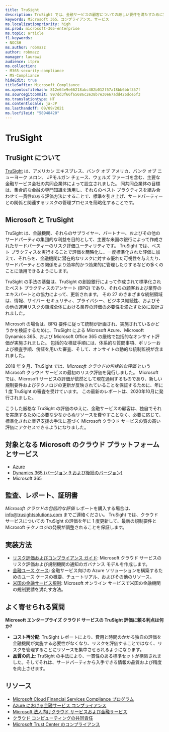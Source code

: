 ```yaml
---
title: TruSight
description: TruSight では、金融サービスの顧客についての厳しい要件を満たすために策定された Microsoft クラウド サービスの包括的なリスク評価を実施しました。
keywords: Microsoft 365、コンプライアンス、サービス
ms.localizationpriority: high
ms.prod: microsoft-365-enterprise
ms.topic: article
f1.keywords:
- NOCSH
ms.author: robmazz
author: robmazz
manager: laurawi
audience: itpro
ms.collection:
- M365-security-compliance
- MS-Compliance
hideEdit: true
titleSuffix: Microsoft Compliance
ms.openlocfilehash: 812e64e9e66218abc402b012f57a18bb6bbf357f
ms.sourcegitcommit: 997dd3f66f65686c2e38b7e30e67add426dce5f3
ms.translationtype: HT
ms.contentlocale: ja-JP
ms.lasthandoff: 09/09/2021
ms.locfileid: "58948420"
---
```

# <a name="trusight"></a>TruSight

## <a name="about-trusight"></a>TruSight について

[TruSight](https://trusightsolutions.com/) は、アメリカン エキスプレス、バンク オブ アメリカ、バンク オブ ニューヨーク メロン、 JPモルガン チェース、ウェルズ ファーゴを含む、主要な金融サービス会社の共同企業体によって設立されました。 同共同企業体の目標は、集合的な金融の専門知識を活用し、それらのベスト プラクティスを組み合わせて一貫性のある評価方法にすることで、標準を引き上げ、サードパーティーとの関係と関連するリスクの管理プロセスを簡略化することです。

## <a name="microsoft-and-trusight"></a>Microsoft と TruSight

TruSight は、金融機関、それらのサプライヤー、パートナー、およびその他のサードパーティの集団的な利益を目的として、主要な米国の銀行によって作成されたサードパーティーのリスク評価ユーティリティです。 TruSight では、ベスト プラクティスを実行することで評価を簡略化し、一度標準化された評価に加えて、それらを、金融機関に潜在的なリスクに対する優れた可視性を与えたり、サードパーティとの関係をより効率的かつ効果的に管理したりするなどの多くのことに活用できるようにします。

TruSight の手法の基盤は、TruSight の創設銀行によって作成されて標準化されたベスト プラクティスのアンケート (BPQ) であり、それらの顧客および業界のエキスパートとの協力によって、更新されます。 その 27 のさまざまな統制領域は、情報、サイバー セキュリティ、プライバシー、ビジネス継続性、およびその他の運用リスクの領域全体における業界の評価の必要性を満たすために設計されました。

Microsoft の場合は、BPQ 要件に従って統制が計画され、実施されているかどうかを検証するために、TruSight による Microsoft Azure、Microsoft Dynamics 365、および Microsoft Office 365 の厳格で包括的なオンサイト評価が実施されました。 包括的な検証手順には、体系的な質問事項、ポリシーおよび検査手順、傍証を用いた審査、そして、オンサイトの動的な統制監視が含まれました。

2018 年 9 月、TruSight では、*Microsoft クラウドの包括的な評価* という Microsoft クラウド サービスの最初のリスク評価を発行しました。 Microsoft では、Microsoft サービスの評価が依然として現在通用するものであり、新しい規制要件およびテクノロジの更新が反映されていることを保証するために、年に 1 度 TruSight の審査を受けています。 この最新のレポートは、2020年10月に発行されました。

こうした厳格な TruSight の評価のゆえに、金融サービスの顧客は、独自でそれを実施するために必要な少なからぬリソースを費やすことなく、必要に応じて、標準化された業界支援の手法に基づく Microsoft クラウド サービスの質の高い評価にアクセスできるようになりました。

## <a name="microsoft-in-scope-cloud-platforms--services"></a>対象となる Microsoft のクラウド プラットフォームとサービス

- [Azure](https://aka.ms/AzureCompliance)
- [Dynamics 365 (バージョン 9 および後続のバージョン)](https://aka.ms/d365-compliance-list)
- Microsoft 365

## <a name="audits-reports-and-certificates"></a>監査、レポート、証明書

*Microsoft クラウドの包括的な評価* レポートを購入する場合は、info@trusightsolutions.com までご連絡ください。 TruSight では、クラウド サービスについての TruSight の評価を年に 1 度更新して、最新の規制要件と Microsoft テクノロジの発展が調整されることを保証します。

## <a name="how-to-implement"></a>実装方法

- [リスク評価およびコンプライアンス ガイド](https://aka.ms/RiskGovernanceGuide): Microsoft クラウド サービスのリスク評価および規制機関の通知のガバナンス モデルを作成します。
- [金融ユース ケース](/azure/industry/financial/): 金融サービス向けの Azure ソリューションを構築するためのユース ケースの概要、チュートリアル、およびその他のリソース。
- [米国の金融サービス規制](https://aka.ms/FinServ-Guide-US): Microsoft オンライン サービスで米国の金融機関の規制要請を満たす方法。

## <a name="frequently-asked-questions"></a>よく寄せられる質問

**Microsoft エンタープライズ クラウド サービスの TruSight 評価に頼る利点は何か?**

- **コスト再分配**: TruSight レポートにより、費用と時間のかかる独自の評価を金融機関が実施する必要性がなくなり、リスクを評価することではなく、リスクを管理することにリソースを集中させられるようになります。
- **品質の向上**: TruSight の手法により、一貫性のある標準セットが構築されました。そしてそれは、サードパーティから入手できる情報の品質および精度を向上させます。

## <a name="resources"></a>リソース

- [Microsoft Cloud Financial Services Compliance プログラム](https://aka.ms/FSCP-Print)
- [Azure における金融サービス コンプライアンス](https://aka.ms/FinServ-Compliance-Azure)
- [Microsoft 法人向けクラウド サービスおよび金融サービス](https://aka.ms/FinServ-Compliance)
- [クラウド コンピューティングの共同責任](https://aka.ms/sharedresponsibility)
- [Microsoft Trust Center のコンプライアンス](https://www.microsoft.com/trust-center/compliance/compliance-overview)
